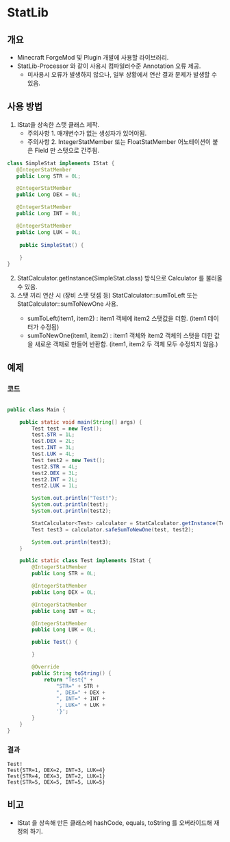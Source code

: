 # StatLib
## 개요
- Minecraft ForgeMod 및 Plugin 개발에 사용할 라이브러리.
- StatLib-Processor 와 같이 사용시 컴파일러수준 Annotation 오류 제공.
   - 미사용시 오류가 발생하지 않으나, 일부 상황에서 연산 결과 문제가 발생할 수 있음.

## 사용 방법
1. IStat을 상속한 스탯 클래스 제작.
    - 주의사항 1. 매개변수가 없는 생성자가 있어야됨.
    - 주의사항 2. IntegerStatMember 또는 FloatStatMember 어노테이션이 붙은 Field 만 스탯으로 간주됨.
```java
class SimpleStat implements IStat {
   @IntegerStatMember
   public Long STR = 0L;

   @IntegerStatMember
   public Long DEX = 0L;

   @IntegerStatMember
   public Long INT = 0L;

   @IntegerStatMember
   public Long LUK = 0L;
    
    public SimpleStat() {
        
    }
}
```

2. StatCalculator.getInstance(SimpleStat.class) 방식으로 Calculator 를 불러올 수 있음.
3. 스탯 끼리 연산 시 (장비 스탯 덧셈 등) StatCalculator<T>::sumToLeft 또는 StatCalculator<T>::sumToNewOne 사용.
    - sumToLeft(item1, item2) : item1 객체에 item2 스탯값을 더함. (item1 데이터가 수정됨)
    - sumToNewOne(item1, item2) : item1 객체와 item2 객체의 스탯을 더한 값을 새로운 객채로 만들어 반환함. (item1, item2 두 객체 모두 수정되지 않음.)

## 예제
### 코드
```java

public class Main {

    public static void main(String[] args) {
        Test test = new Test();
        test.STR = 1L;
        test.DEX = 2L;
        test.INT = 3L;
        test.LUK = 4L;
        Test test2 = new Test();
        test2.STR = 4L;
        test2.DEX = 3L;
        test2.INT = 2L;
        test2.LUK = 1L;

        System.out.println("Test!");
        System.out.println(test);
        System.out.println(test2);

        StatCalculator<Test> calculator = StatCalculator.getInstance(Test.class);
        Test test3 = calculator.safeSumToNewOne(test, test2);

        System.out.println(test3);
    }

    public static class Test implements IStat {
        @IntegerStatMember
        public Long STR = 0L;

        @IntegerStatMember
        public Long DEX = 0L;

        @IntegerStatMember
        public Long INT = 0L;

        @IntegerStatMember
        public Long LUK = 0L;

        public Test() {

        }

        @Override
        public String toString() {
            return "Test{" +
                "STR=" + STR +
                ", DEX=" + DEX +
                ", INT=" + INT +
                ", LUK=" + LUK +
                '}';
        }
    }
}
```
### 결과
```
Test!
Test{STR=1, DEX=2, INT=3, LUK=4}
Test{STR=4, DEX=3, INT=2, LUK=1}
Test{STR=5, DEX=5, INT=5, LUK=5}
```

## 비고
- IStat 을 상속해 만든 클래스에 hashCode, equals, toString 를 오버라이드해 재정의 하기.